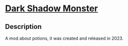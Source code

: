 # [Dark Shadow Monster](https://www.curseforge.com/minecraft/mc-mods/dark-shadow-monster)
## Description
A mod about potions, it was created and released in 2023.
  
